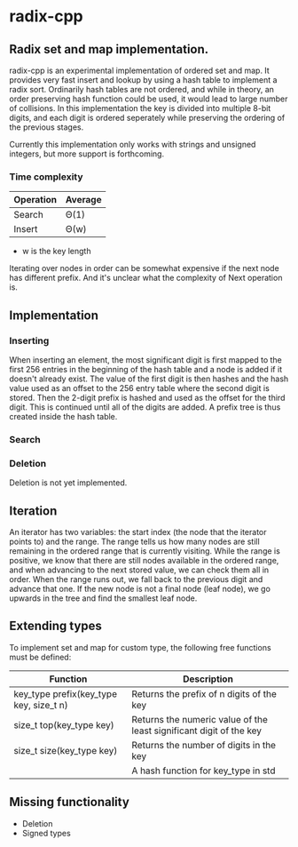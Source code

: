 # radix-cpp

## Radix set and map implementation.

radix-cpp is an experimental implementation of ordered set and map. It
provides very fast insert and lookup by using a hash table to
implement a radix sort. Ordinarily hash tables are not ordered, and
while in theory, an order preserving hash function could be used, it
would lead to large number of collisions. In this implementation the
key is divided into multiple 8-bit digits, and each digit is ordered
seperately while preserving the ordering of the previous stages.

Currently this implementation only works with strings and unsigned
integers, but more support is forthcoming.

### Time complexity

| Operation | Average |
| - | - |
| Search | Θ(1) |
| Insert | Θ(w) |

* w is the key length

Iterating over nodes in order can be somewhat expensive if the next
node has different prefix. And it's unclear what the complexity of
Next operation is.

## Implementation

### Inserting

When inserting an element, the most significant digit is first mapped
to the first 256 entries in the beginning of the hash table and a node
is added if it doesn't already exist. The value of the first digit is
then hashes and the hash value used as an offset to the 256 entry
table where the second digit is stored. Then the 2-digit prefix is
hashed and used as the offset for the third digit. This is continued
until all of the digits are added. A prefix tree is thus created
inside the hash table.

### Search

### Deletion

Deletion is not yet implemented.

## Iteration

An iterator has two variables: the start index (the node that the
iterator points to) and the range. The range tells us how many nodes
are still remaining in the ordered range that is currently
visiting. While the range is positive, we know that there are still
nodes available in the ordered range, and when advancing to the next
stored value, we can check them all in order. When the range runs out,
we fall back to the previous digit and advance that one. If the new
node is not a final node (leaf node), we go upwards in the tree and
find the smallest leaf node.

## Extending types

To implement set and map for custom type, the following free functions must be defined:

| Function | Description |
| - | - |
| key_type prefix(key_type key, size_t n) | Returns the prefix of n digits of the key |
| size_t top(key_type key) | Returns the numeric value of the least significant digit of the key |
| size_t size(key_type key) | Returns the number of digits in the key |
| | A hash function for key_type in std |

## Missing functionality

- Deletion
- Signed types
